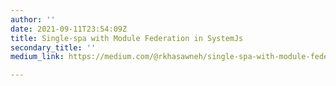 ```yaml
---
author: ''
date: 2021-09-11T23:54:09Z
title: Single-spa with Module Federation in SystemJs
secondary_title: ''
medium_link: https://medium.com/@rkhasawneh/single-spa-with-module-federation-in-systemjs-446f0de4832b

---
```

